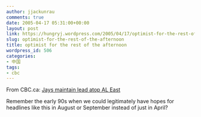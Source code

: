 ```yaml
---
author: jjackunrau
comments: true
date: 2005-04-17 05:31:00+00:00
layout: post
link: https://hungryj.wordpress.com/2005/04/17/optimist-for-the-rest-of-the-afternoon/
slug: optimist-for-the-rest-of-the-afternoon
title: optimist for the rest of the afternoon
wordpress_id: 506
categories:
- 中国
tags:
- cbc
---
```


From CBC.ca: [Jays maintain lead atop AL East](http://www.cbc.ca/story/sports/national/2005/04/16/Sports/jays-rangers050416.html)  
  
Remember the early 90s when we could legitimately have hopes for headlines like this in August or September instead of just in April?
